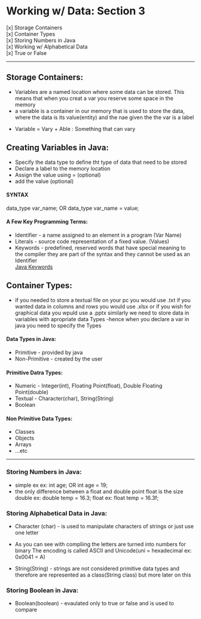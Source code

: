 # Working w/ Data: Section 3
[x] Storage Containers   
[x] Container Types      
[x] Storing Numbers in Java      
[x] Working w/ Alphabetical Data      
[x] True or False      
***   
## Storage Containers:
* Variables are a named location where some data can be stored. This means that when 
        you creat a var you reserve some space in the memory
* a variable is a container in our memory that is used to store the data, where the 
        data is its value(entity) and the nae given the the var is a label
- Variable = Vary + Able : Something that can vary
## Creating Variables in Java:
* Specify the data type to define tht type of data that need to be stored
* Declare a label to the memory location
* Assign the value using = (optional) 
* add the value (optional)
#### SYNTAX ####
data_type var_name; OR data_type var_name = value;

#### A Few Key Programming Terms:
* Identifier - a name assigned to an element in a program (Var Name)
* Literals - source code representation of a fixed value. (Values)
* Keywords - predefined, reserved words that have special meaning to the compiler
        they are part of the syntax and they cannot be used as an Identifier    
[Java Keywords](https://docs.oracle.com/javase/tutorial/java/nutsandbolts/_keywords.html)

## Container Types:
- if you needed to store a textual file on your pc you would use .txt
        if you wanted data in columns and rows you would use .xlsx 
        or if you wish for graphical data you wpuld use a .pptx similarly
        we need to store data in variables with apropriate data Types
        -hence when you declare a var in java you need to specify the Types
#### Data Types in Java: ####
* Primitive - provided by java
* Non-Primitive - created by the user
#### Primitive Datra Types:
* Numeric - Integer(int), Floating Point(float), Double Floating Point(double)
* Textual - Character(char), String(String)
* Boolean
#### Non Primitive Data Types:
* Classes
* Objects
* Arrays
* ...etc
***   
### Storing Numbers in Java:
* simple ex
ex: int age; OR int age = 19;
* the only difference between a float and double point float is the size
double ex: double temp = 16.3;
float ex: float temp = 16.3f;

### Storing Alphabetical Data in Java:
* Character (char) - is used to manipulate characters of strings or just use one 
                        letter
- As you can see with compliing the letters are turned into numbers for binary
        The encoding is called ASCII and Unicode(uni = hexadecimal ex: 0x0041 = A)
* String(String) - strings are not considered primitive data types and therefore are 
        represented as a class(String class) but more later on this

### Storing Boolean in Java:
* Boolean(boolean) - evaulated only to true or false and is used to compare
